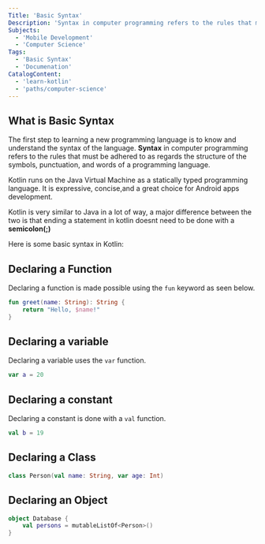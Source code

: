 ```yaml
---
Title: 'Basic Syntax'
Description: 'Syntax in computer programming refers to the rules that must be adhered to as regards the structure of the symbols, punctuation, and words of a programming language.'
Subjects:
  - 'Mobile Development'
  - 'Computer Science'
Tags:
  - 'Basic Syntax'
  - 'Documenation'
CatalogContent:
  - 'learn-kotlin'
  - 'paths/computer-science'
---
```



## What is Basic Syntax
The first step to learning a new programming language is to know and understand the syntax of the language. **Syntax** in computer programming refers to the rules that must be adhered to as regards the structure of the symbols, punctuation, and words of a programming language.

Kotlin runs on the Java Virtual Machine as a statically typed programming language. It is expressive, concise,and a great choice for Android apps development. 

Kotlin is very similar to Java in a lot of way, a major difference between the two is that ending a statement in kotlin doesnt need to be done with a **semicolon(;)**

Here is some basic syntax in Kotlin:

## Declaring a Function
Declaring a function is made possible using the `fun` keyword as seen below.

```kotlin
fun greet(name: String): String {
    return "Hello, $name!"
}

```

## Declaring a variable
Declaring a variable uses the `var` function. 

```kotlin
var a = 20
```

## Declaring a constant
Declaring a constant is done with a `val` function. 

```kotlin
val b = 19
```

## Declaring a Class

```kotlin
class Person(val name: String, var age: Int)
```

## Declaring an Object

```kotlin
object Database {
    val persons = mutableListOf<Person>()
}
```
